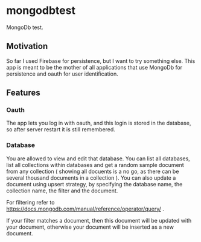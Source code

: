 # mongodbtest

MongoDb test.

## Motivation

So far I used Firebase for persistence, but I want to try something else. This app is meant to be the mother of all applications that use MongoDb for persistence and oauth for user identification.

## Features

### Oauth

The app lets you log in with oauth, and this login is stored in the database, so after server restart it is still remembered.

### Database

You are allowed to view and edit that database. You can list all databases, list all collections within databases and get a random sample document from any collection ( showing all docuents is a no go, as there can be several thousand documents in a collection ). You can also update a document using upsert strategy, by specifying the database name, the collection name, the filter and the document.

For filtering refer to https://docs.mongodb.com/manual/reference/operator/query/ .

If your filter matches a document, then this document will be updated with your document, otherwise your document will be inserted as a new document.
